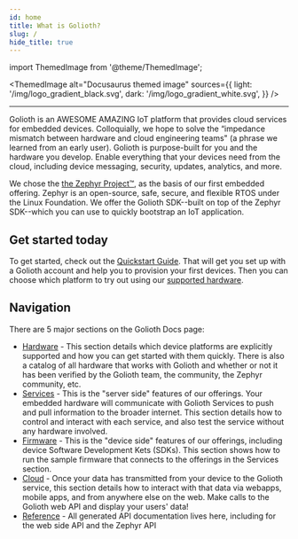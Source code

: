 ```yaml
---
id: home
title: What is Golioth?
slug: /
hide_title: true
---
```


import ThemedImage from '@theme/ThemedImage';

<ThemedImage
  alt="Docusaurus themed image"
  sources={{
    light: '/img/logo_gradient_black.svg',
    dark: '/img/logo_gradient_white.svg',
  }}
/>

---

Golioth is an AWESOME AMAZING IoT platform that provides cloud services for embedded devices. Colloquially, we hope to solve the “impedance mismatch between hardware and cloud engineering teams" (a phrase we learned from an early user). Golioth is purpose-built for you and the hardware you develop. Enable everything that your devices need from the cloud, including device messaging, security, updates, analytics, and more.

We chose the [the Zephyr Project™](https://www.zephyrproject.org), as the basis of our first embedded offering. Zephyr is an open-source, safe, secure, and flexible RTOS under the Linux Foundation. We offer the Golioth SDK--built on top of the Zephyr SDK--which you can use to quickly bootstrap an IoT application.

## Get started today

To get started, check out the [Quickstart Guide](/services/getting-started/). That will get you set up with a Golioth account and help you to provision your first devices. Then you can choose which platform to try out using our [supported hardware](/hardware).

## Navigation

There are 5 major sections on the Golioth Docs page:

* [Hardware](/hardware) - This section details which device platforms are explicitly supported and how you can get started with them quickly. There is also a catalog of all hardware that works with Golioth and whether or not it has been verified by the Golioth team, the community, the Zephyr community, etc.
* [Services](/services) - This is the "server side" features of our offerings. Your embedded hardware will communicate with Golioth Services to push and pull information to the broader internet. This section details how to control and interact with each service, and also test the service without any hardware involved.
* [Firmware](/firmware) - This is the "device side" features of our offerings, including device Software Development Kets (SDKs). This section shows how to run the sample firmware that connects to the offerings in the Services section. 
* [Cloud](/cloud) - Once your data has transmitted from your device to the Golioth service, this section details how to interact with that data via webapps, mobile apps, and from anywhere else on the web. Make calls to the Golioth web API and display your users' data!
* [Reference](/reference) - All generated API documentation lives here, including for the web side API and the Zephyr API